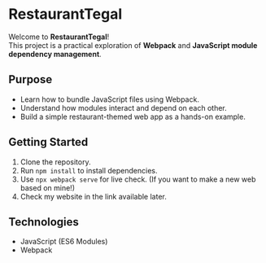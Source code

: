 # RestaurantTegal

Welcome to **RestaurantTegal**!  
This project is a practical exploration of **Webpack** and **JavaScript module dependency management**.

## Purpose

- Learn how to bundle JavaScript files using Webpack.
- Understand how modules interact and depend on each other.
- Build a simple restaurant-themed web app as a hands-on example.

## Getting Started

1. Clone the repository.
2. Run `npm install` to install dependencies.
3. Use `npx webpack serve` for live check. (If you want to make a new web based on mine!)
4. Check my website in the link available later.

## Technologies

- JavaScript (ES6 Modules)
- Webpack
